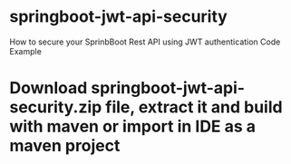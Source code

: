 # springboot-jwt-api-security
How to secure your SprinbBoot Rest API using JWT authentication Code Example

# Download springboot-jwt-api-security.zip file, extract it and build with maven or import in IDE as a maven project

